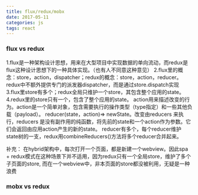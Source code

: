 ```yaml
---
title: flux/redux/mobx
date: 2017-05-11
categories: js
tags: react
---
```


### flux vs redux
1.flux是一种架构设计思想，用来在大型项目中实现数据的单向流动，而redux是flux这种设计思想下的一种具体实现。（也有人不同意这种意见）
2.flux里的概念：store，action，dispatcher；redux的概念：store，action，reducer。redux中不额外提供专门的派发器dispatcher，而是通过store.dispatch实现
3.flux里store有多个；redux全局只维护一个store，其包含整个应用的state。
4.redux里的store只有一个，包含了整个应用的state。
  action用来描述改变的行为。action是一个简单对象，包含需要执行的操作类型（type指定）和一些其他负载（payload）。
  reducer(state，action)=> newState。改变由reducers 来执行，reducers 是没有副作用的纯函数，将先前的state和一个action作为参数。它们会返回由应用action产生的新的state。
  reducer有多个，每个reducer维护state树的一支，redux用combineReducers()方法将多个reducer合并起来。

补充：
在hybrid架构中，每次打开一个页面，都是新建一个webview。因此spa + redux模式在这种场景下并不适用，因为redux只有一个全局store，维护了多个子页面的store, 而在一个webview中，非本页面的store都没被利用，无疑是一种浪费
### mobx vs redux
   
